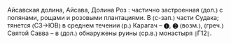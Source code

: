---
---

Айсавская долина, Айсава, Долина Роз
: частично застроенная ⦅дол.⦆ с полянами, рощами и розовыми плантациями. В ⦅с-зап.⦆ части Судака; тянется ⦅СЗ→ЮВ⦆ в среднем течении ⦅р.⦆ Карагач – ❶, ❷ ⦅возм.⦆, ⦅греч.⦆ Святой Савва – в ⦅дол.⦆ обнаружены руины ⦅ср.в.⦆ монастыря ⦃Г12⦄.
